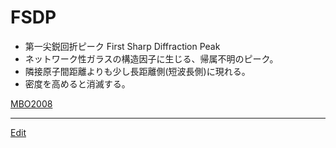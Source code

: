 # FSDP


* 第一尖鋭回折ピーク First Sharp Diffraction Peak
* ネットワーク性ガラスの構造因子に生じる、帰属不明のピーク。
* 隣接原子間距離よりも少し長距離側(短波長側)に現れる。
* 密度を高めると消滅する。



[MBO2008](MBO2008.md)





----
[Edit](https://github.com/vitroid/vitroid.github.io/edit/master/MD/FSDP.md)
